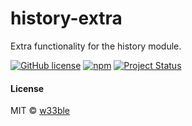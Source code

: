 # history-extra

Extra functionality for the history module.

[![GitHub license](https://img.shields.io/badge/license-MIT-blue.svg)](https://raw.githubusercontent.com/w33ble/history-extra/master/LICENSE)
[![npm](https://img.shields.io/npm/v/history-extra.svg)](https://www.npmjs.com/package/history-extra)
[![Project Status](https://img.shields.io/badge/status-experimental-orange.svg)](https://nodejs.org/api/documentation.html#documentation_stability_index)

#### License

MIT © [w33ble](https://github.com/w33ble)